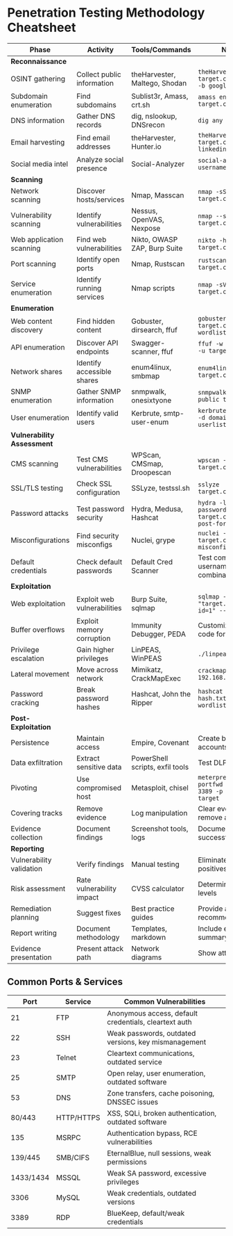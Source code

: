 # Penetration Testing Methodology Cheatsheet

| Phase | Activity | Tools/Commands | Notes |
|-------|----------|----------------|-------|
| **Reconnaissance** ||||
| OSINT gathering | Collect public information | theHarvester, Maltego, Shodan | `theHarvester -d target.com -l 500 -b google` |
| Subdomain enumeration | Find subdomains | Sublist3r, Amass, crt.sh | `amass enum -d target.com` |
| DNS information | Gather DNS records | dig, nslookup, DNSrecon | `dig any target.com` |
| Email harvesting | Find email addresses | theHarvester, Hunter.io | `theHarvester -d target.com -b linkedin` |
| Social media intel | Analyze social presence | Social-Analyzer | `social-analyzer --username "target"` |
| **Scanning** ||||
| Network scanning | Discover hosts/services | Nmap, Masscan | `nmap -sS -A -T4 target.com` |
| Vulnerability scanning | Identify vulnerabilities | Nessus, OpenVAS, Nexpose | `nmap --script vuln target.com` |
| Web application scanning | Find web vulnerabilities | Nikto, OWASP ZAP, Burp Suite | `nikto -h target.com` |
| Port scanning | Identify open ports | Nmap, Rustscan | `rustscan -a target.com -- -sV` |
| Service enumeration | Identify running services | Nmap scripts | `nmap -sV -sC target.com` |
| **Enumeration** ||||
| Web content discovery | Find hidden content | Gobuster, dirsearch, ffuf | `gobuster dir -u target.com -w wordlist.txt` |
| API enumeration | Discover API endpoints | Swagger-scanner, ffuf | `ffuf -w paths.txt -u target.com/FUZZ` |
| Network shares | Identify accessible shares | enum4linux, smbmap | `enum4linux -a target.com` |
| SNMP enumeration | Gather SNMP information | snmpwalk, onesixtyone | `snmpwalk -v2c -c public target.com` |
| User enumeration | Identify valid users | Kerbrute, smtp-user-enum | `kerbrute userenum -d domain.com userlist.txt` |
| **Vulnerability Assessment** ||||
| CMS scanning | Test CMS vulnerabilities | WPScan, CMSmap, Droopescan | `wpscan --url target.com` |
| SSL/TLS testing | Check SSL configuration | SSLyze, testssl.sh | `sslyze target.com:443` |
| Password attacks | Test password security | Hydra, Medusa, Hashcat | `hydra -l admin -P passwords.txt target.com http-post-form` |
| Misconfigurations | Find security misconfigs | Nuclei, grype | `nuclei -u target.com -t misconfiguration/` |
| Default credentials | Check default passwords | Default Cred Scanner | Test common username/password combinations |
| **Exploitation** ||||
| Web exploitation | Exploit web vulnerabilities | Burp Suite, sqlmap | `sqlmap -u "target.com/page?id=1" --dbs` |
| Buffer overflows | Exploit memory corruption | Immunity Debugger, PEDA | Customize exploit code for target |
| Privilege escalation | Gain higher privileges | LinPEAS, WinPEAS | `./linpeas.sh` |
| Lateral movement | Move across network | Mimikatz, CrackMapExec | `crackmapexec smb 192.168.1.0/24` |
| Password cracking | Break password hashes | Hashcat, John the Ripper | `hashcat -m 1000 hash.txt wordlist.txt` |
| **Post-Exploitation** ||||
| Persistence | Maintain access | Empire, Covenant | Create backdoor accounts |
| Data exfiltration | Extract sensitive data | PowerShell scripts, exfil tools | Test DLP controls |
| Pivoting | Use compromised host | Metasploit, chisel | `meterpreter> portfwd add -l 3389 -p 3389 -r target` |
| Covering tracks | Remove evidence | Log manipulation | Clear event logs, remove artifacts |
| Evidence collection | Document findings | Screenshot tools, logs | Document all successful attacks |
| **Reporting** ||||
| Vulnerability validation | Verify findings | Manual testing | Eliminate false positives |
| Risk assessment | Rate vulnerability impact | CVSS calculator | Determine risk levels |
| Remediation planning | Suggest fixes | Best practice guides | Provide actionable recommendations |
| Report writing | Document methodology | Templates, markdown | Include executive summary |
| Evidence presentation | Present attack path | Network diagrams | Show attack chains |

## Common Ports & Services

| Port | Service | Common Vulnerabilities |
|------|---------|------------------------|
| 21 | FTP | Anonymous access, default credentials, cleartext auth |
| 22 | SSH | Weak passwords, outdated versions, key mismanagement |
| 23 | Telnet | Cleartext communications, outdated service |
| 25 | SMTP | Open relay, user enumeration, outdated software |
| 53 | DNS | Zone transfers, cache poisoning, DNSSEC issues |
| 80/443 | HTTP/HTTPS | XSS, SQLi, broken authentication, outdated software |
| 135 | MSRPC | Authentication bypass, RCE vulnerabilities |
| 139/445 | SMB/CIFS | EternalBlue, null sessions, weak permissions |
| 1433/1434 | MSSQL | Weak SA password, excessive privileges |
| 3306 | MySQL | Weak credentials, outdated versions |
| 3389 | RDP | BlueKeep, default/weak credentials |
